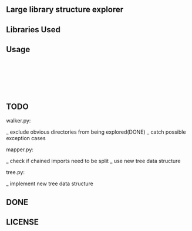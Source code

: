 Large library structure explorer
-----



Libraries Used
-----


Usage
-----

```





 
```



   

TODO
-----


walker.py:

_ exclude obvious directories from being explored(DONE)
_ catch possible exception cases


mapper.py:

_ check if chained imports need to be split
_ use new tree data structure 


tree.py:

_ implement new tree data structure 




DONE
-----




LICENSE
-----






